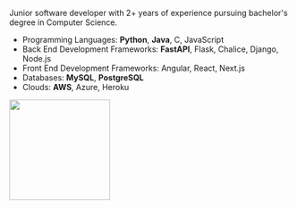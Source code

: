 Junior software developer with 2+ years of experience pursuing bachelor's degree in Computer Science. 

 - Programming Languages: **Python**, **Java**, C, JavaScript
 - Back End Development Frameworks: **FastAPI**, Flask, Chalice, Django, Node.js
 - Front End Development Frameworks: Angular, React, Next.js
 - Databases: **MySQL**, **PostgreSQL**
 - Clouds: **AWS**, Azure, Heroku

<img height="180em" align="left" src="https://github-readme-stats.vercel.app/api/top-langs/?username=willJOIN&exclude_repo=KNN-Image-Classification&show_icons=true&theme=github_dark&hide_border=true&layout=compact&langs_count=8"/>   
